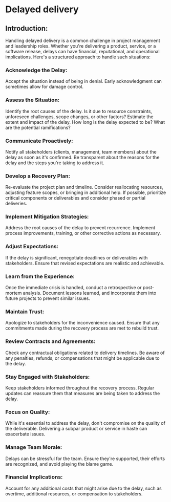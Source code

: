 # Delayed delivery

## Introduction:
Handling delayed delivery is a common challenge in project management and leadership roles. Whether you're delivering a product, service, or a software release, delays can have financial, reputational, and operational implications. Here's a structured approach to handle such situations:

### Acknowledge the Delay:

Accept the situation instead of being in denial. Early acknowledgment can sometimes allow for damage control.
### Assess the Situation:

Identify the root causes of the delay. Is it due to resource constraints, unforeseen challenges, scope changes, or other factors?
Estimate the extent and impact of the delay. How long is the delay expected to be? What are the potential ramifications?
### Communicate Proactively:

Notify all stakeholders (clients, management, team members) about the delay as soon as it's confirmed.
Be transparent about the reasons for the delay and the steps you're taking to address it.
### Develop a Recovery Plan:

Re-evaluate the project plan and timeline.
Consider reallocating resources, adjusting feature scopes, or bringing in additional help.
If possible, prioritize critical components or deliverables and consider phased or partial deliveries.
### Implement Mitigation Strategies:

Address the root causes of the delay to prevent recurrence.
Implement process improvements, training, or other corrective actions as necessary.
### Adjust Expectations:

If the delay is significant, renegotiate deadlines or deliverables with stakeholders.
Ensure that revised expectations are realistic and achievable.
### Learn from the Experience:

Once the immediate crisis is handled, conduct a retrospective or post-mortem analysis.
Document lessons learned, and incorporate them into future projects to prevent similar issues.
### Maintain Trust:

Apologize to stakeholders for the inconvenience caused.
Ensure that any commitments made during the recovery process are met to rebuild trust.
### Review Contracts and Agreements:

Check any contractual obligations related to delivery timelines.
Be aware of any penalties, refunds, or compensations that might be applicable due to the delay.
### Stay Engaged with Stakeholders:

Keep stakeholders informed throughout the recovery process.
Regular updates can reassure them that measures are being taken to address the delay.
### Focus on Quality:
While it's essential to address the delay, don't compromise on the quality of the deliverable. Delivering a subpar product or service in haste can exacerbate issues.
### Manage Team Morale:
Delays can be stressful for the team. Ensure they're supported, their efforts are recognized, and avoid playing the blame game.
### Financial Implications:
Account for any additional costs that might arise due to the delay, such as overtime, additional resources, or compensation to stakeholders.
